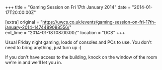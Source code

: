 +++
title = "Gaming Session on Fri 17th January 2014"
date = "2014-01-17T20:00:00Z"

[extra]
original = "https://uwcs.co.uk/events/gaming-session-on-fri-17th-january-2014-1474489088556/"    
ent_time = "2014-01-18T08:00:00Z"
location = "DCS"
+++

Usual Friday night gaming, loads of consoles and PCs to use. You don't need to bring anything, just turn up :)

If you don't have access to the building, knock on the window of the room we're in and we'll let you in.

